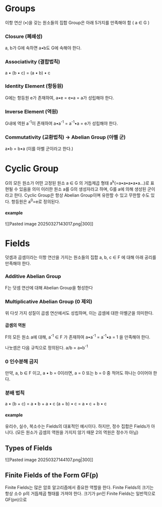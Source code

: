 # Groups
이항 연산 (•)을 갖는 원소들의 집합
Group은 아래 5가지를 만족해야 함 ( a ∈ G )
### Closure (폐쇄성)
a, b가 G에 속하면 a•b도 G에 속해야 한다.
### Associativity (결합법칙)
a • (b • c) = (a • b) • c
### Identity Element (항등원)
G에는 항등원 e가 존재하여,  a•e = e•a = a가 성립해야 한다.
### Inverse Element (역원)
G내에 역원 a<sup>-1</sup>이 존재하여 a•a<sup>-1</sup> = a<sup>-1</sup>•a = e가 성립해야 한다.
### Commutativity (교환법칙) -> Abelian Group (아벨 군)
a•b = b•a (이를 아벨 군이라고 한다.)
# Cyclic Group
G의 모든 원소가 어떤 고정된 원소 a ∈ G 의 거듭제곱 형태 a<sup>k</sup>(=a•a•a•a•a...)로 표현될 수 있음을 의미
이러한 원소 a를 G의 생성자라고 하며, G를 a에 의해 생성된 군이라고 한다.
Cyclic Group은 항상 Abelian Group이며 유한할 수 있고 무한할 수도 있다.
항등원은 a<sup>0</sup>=e로 정의된다.
#### example
![[Pasted image 20250327143017.png|300]]
# Fields
덧셈과 곱셈이라는 이항 연산을 가지는 원소들의 집합
a, b, c ∈ F 에 대해 아래 공리를 만족해야 한다.
### Additive Abelian Group
F는 덧셈 연산에 대해 Abelian Group을 형성한다
### Multiplicative Abelian Group (0 제외)
위 다섯 가지 성질이 곱셈 연산에서도 성립하며, 이는 곱셈에 대한 아벨군을 의미한다.
#### 곱셈의 역원
F의 모든 원소 a에 대해, a<sup>-1</sup> ∈ F 가 존재하여 
a•a<sup>-1</sup> = a<sup>-1</sup>•a = 1
을 만족해야 한다.

나눗셈은 다음 규칙으로 정의된다.
a/b = a•b<sup>-1</sup>
### 0 인수분해 금지
만약, a, b ∈ F 이고, a • b = 0이라면, 
a = 0 또는 b = 0 중 적어도 하나는 0이어야 한다.
### 분배 법칙
a • (b + c) = a • b + a • c
(a + b) • c = a • c + b • c
#### example
유리수, 실수, 복소수는 Fields의 대표적인 예시이다.
하지만, 정수 집합은 Fields가 아니다. (모든 원소가 곱셈의 역원을 가지지 않기 때문 2의 역원은 정수가 아님)
## Types of Fields
![[Pasted image 20250327144107.png|300]]
## Finite Fields of the Form GF(p)
Finite Fields는 많은 암호 알고리즘에서 중요한 역할을 한다.
Finite Fields의 크기는 항상 소수 p의 거듭제곱 형태를 가져야 한다.
크기가 pn인 Finite Fields는 일반적으로 GF(pn)으로